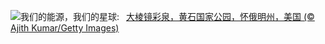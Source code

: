 ![](https://www.bing.com/th?id=OHR.YellowstoneSpring_ZH-CN2643482467_UHD.jpg&w=1000)我们的能源，我们的星球:&nbsp;&ensp;[大棱镜彩泉，黄石国家公园，怀俄明州，美国 (© Ajith Kumar/Getty Images)](https://www.bing.com/th?id=OHR.YellowstoneSpring_ZH-CN2643482467_UHD.jpg)
<br><br/>
